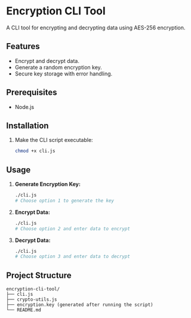 # Encryption CLI Tool

A CLI tool for encrypting and decrypting data using AES-256 encryption. 

## Features

- Encrypt and decrypt data.
- Generate a random encryption key.
- Secure key storage with error handling.

## Prerequisites

- Node.js

## Installation

1. Make the CLI script executable:

   ```bash
   chmod +x cli.js
   ```

## Usage

1. **Generate Encryption Key:**

   ```bash
   ./cli.js
   # Choose option 1 to generate the key
   ```

2. **Encrypt Data:**

   ```bash
   ./cli.js
   # Choose option 2 and enter data to encrypt
   ```

3. **Decrypt Data:**

   ```bash
   ./cli.js
   # Choose option 3 and enter data to decrypt
   ```

## Project Structure

```
encryption-cli-tool/
├── cli.js
├── crypto-utils.js
├── encryption.key (generated after running the script)
└── README.md
```
